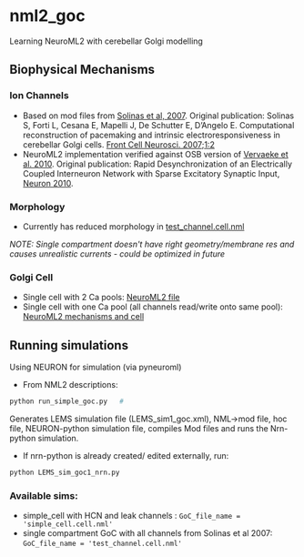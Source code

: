 # nml2_goc
 Learning NeuroML2 with cerebellar Golgi modelling

## Biophysical Mechanisms

### Ion Channels
- Based on mod files from [Solinas et al, 2007](https://github.com/OpenSourceBrain/SolinasEtAl-GolgiCell/). Original publication: Solinas S, Forti L, Cesana E, Mapelli J, De Schutter E, D’Angelo E. Computational reconstruction of pacemaking and intrinsic electroresponsiveness in cerebellar Golgi cells. [Front Cell Neurosci. 2007;1:2](http://www.ncbi.nlm.nih.gov/pubmed/18946520)
- NeuroML2 implementation verified against OSB version of [Vervaeke et al. 2010](https://www.zenodo.org/badge/latestdoi/4960822). Original publication: Rapid Desynchronization of an Electrically Coupled Interneuron Network with Sparse Excitatory Synaptic Input, [Neuron 2010](http://www.sciencedirect.com/science/article/pii/S089662731000512X).

### Morphology
- Currently has reduced morphology in [test_channel.cell.nml](https://github.com/harshagurnani/nml2_goc/blob/master/Mechanisms/test_channel.cell.nml)

*NOTE: Single compartment doesn't have right geometry/membrane res and causes unrealistic currents - could be optimized in future* 

### Golgi Cell
- Single cell with 2 Ca pools: [NeuroML2 file](https://github.com/harshagurnani/nml2_goc/blob/master/Mechanisms/test_channel.cell.nml)
- Single cell with one Ca pool (all channels read/write onto same pool): [NeuroML2 mechanisms and cell](https://github.com/harshagurnani/nml2_goc/tree/master/Mechanisms/onePool)

## Running simulations
Using NEURON for simulation (via pyneuroml)


- From NML2 descriptions:

```python
python run_simple_goc.py   #
```
Generates LEMS simulation file (LEMS_sim1_goc.xml), NML->mod file, hoc file, NEURON-python simulation file, compiles Mod files and runs the Nrn-python simulation.

- If nrn-python is already created/ edited externally, run:
```python
python LEMS_sim_goc1_nrn.py 
```

### Available sims:
- simple_cell with HCN and leak channels : 
```GoC_file_name = 'simple_cell.cell.nml'```
- single compartment GoC with all channels from Solinas et al 2007:
```GoC_file_name = 'test_channel.cell.nml'```
